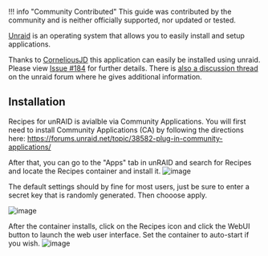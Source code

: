 !!! info "Community Contributed"
    This guide was contributed by the community and is neither officially supported, nor updated or tested.

[Unraid](https://unraid.net/) is an operating system that allows you to easily install and setup applications.

Thanks to [CorneliousJD](https://github.com/CorneliousJD) this application can easily be installed using unraid.
Please view [Issue #184](https://github.com/vabene1111/recipes/issues/184) for further details.
There is [also a discussion thread](https://forums.unraid.net/topic/98179-support-recipes-corneliousjd-repo/) on the 
unraid forum where he gives additional information.

## Installation

Recipes for unRAID is avialble via Community Applications.
You will first need to install Community Applications (CA) by following the directions here:
https://forums.unraid.net/topic/38582-plug-in-community-applications/

After that, you can go to the "Apps" tab in unRAID and search for Recipes and locate the Recipes container and install it. 
![image](https://user-images.githubusercontent.com/724777/111038251-faa0cb00-83f5-11eb-9807-37815de8d795.png)

The default settings should by fine for most users, just be sure to enter a secret key that is randomly generated.
Then chooose apply.

![image](https://user-images.githubusercontent.com/724777/97094856-f3377b80-1626-11eb-98d5-e4b871a420f0.png)

After the container installs, click on the Recipes icon and click the WebUI button to launch the web user interface.
Set the container to auto-start if you wish. 
![image](https://user-images.githubusercontent.com/724777/111038276-16a46c80-83f6-11eb-866b-b3bc9a2efb87.png)
